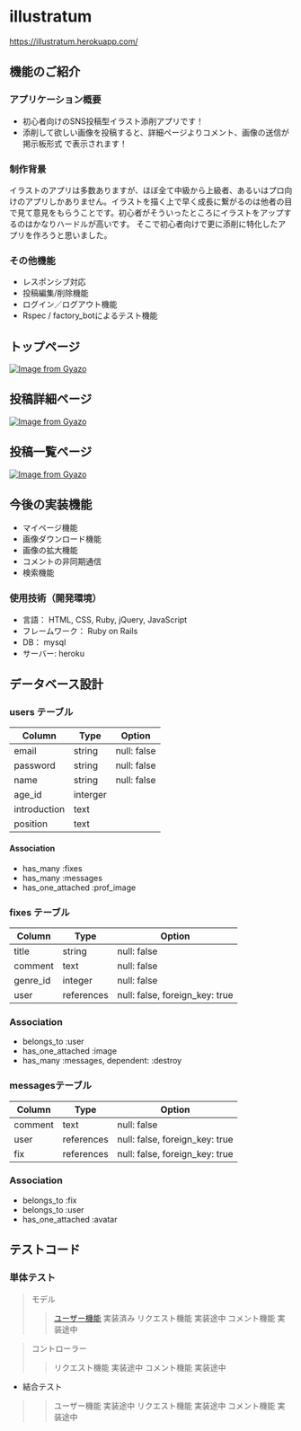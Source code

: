 # illustratum

https://illustratum.herokuapp.com/

## 機能のご紹介

### アプリケーション概要 

- 初心者向けのSNS投稿型イラスト添削アプリです！
- 添削して欲しい画像を投稿すると、詳細ページよりコメント、画像の送信が掲示板形式 で表示されます！

### 制作背景

イラストのアプリは多数ありますが、ほぼ全て中級から上級者、あるいはプロ向けのアプリしかありません。イラストを描く上で早く成長に繋がるのは他者の目で見て意見をもらうことです。初心者がそういったところにイラストをアップするのはかなりハードルが高いです。
そこで初心者向けで更に添削に特化したアプリを作ろうと思いました。

### その他機能

- レスポンシブ対応
- 投稿編集/削除機能
- ログイン／ログアウト機能
- Rspec / factory_botによるテスト機能

## トップページ

[![Image from Gyazo](https://i.gyazo.com/7d59c3ccbf6e6bd59a999c848621eba7.gif)](https://gyazo.com/7d59c3ccbf6e6bd59a999c848621eba7)

## 投稿詳細ページ

[![Image from Gyazo](https://i.gyazo.com/808212e76a65c4f25aaa52141aac0e80.gif)](https://gyazo.com/808212e76a65c4f25aaa52141aac0e80)

## 投稿一覧ページ

[![Image from Gyazo](https://i.gyazo.com/433c44628a8186aadd5d822317e738d3.gif)](https://gyazo.com/433c44628a8186aadd5d822317e738d3)

## 今後の実装機能

- マイページ機能
- 画像ダウンロード機能
- 画像の拡大機能
- コメントの非同期通信
- 検索機能

### 使用技術（開発環境）

- 言語： HTML, CSS, Ruby, jQuery, JavaScript
- フレームワーク： Ruby on Rails
- DB： mysql
- サーバー: heroku

## データベース設計

### users テーブル

| Column       | Type     | Option      |
| ------------ | -------- | ------------|
| email        | string   | null: false |
| password     | string   | null: false |
| name         | string   | null: false |
| age_id       | interger |             |
| introduction | text     |             |
| position     | text     |             |

#### Association

- has_many :fixes
- has_many :messages
- has_one_attached :prof_image

### fixes テーブル

| Column     | Type       | Option                         |
| ---------- | ---------- | -------------------------------|
| title      | string     | null: false                    |
| comment    | text       | null: false                    |
| genre_id   | integer    | null: false                    |
| user       | references | null: false, foreign_key: true |

### Association

- belongs_to :user
- has_one_attached :image
- has_many :messages, dependent: :destroy

### messagesテーブル

| Column    | Type        | Option                         |
| --------- | ----------- | -------------------------------|
| comment   | text        | null: false                    |
| user      | references  | null: false, foreign_key: true |
| fix       | references  | null: false, foreign_key: true |

### Association

- belongs_to :fix
- belongs_to :user
- has_one_attached :avatar

## テストコード

### 単体テスト


>モデル
>> [ユーザー機能](spec/models/user_spec.rb)   実装済み
>> リクエスト機能 実装途中
>> コメント機能   実装途中

> コントローラー
>> リクエスト機能 実装途中
>> コメント機能   実装途中

- 結合テスト

>> ユーザー機能  実装途中
>> リクエスト機能 実装途中
>> コメント機能  実装途中

